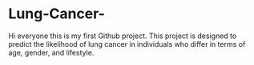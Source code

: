 # Lung-Cancer-
Hi everyone this is my first Github project. This project is designed to predict the likelihood of lung cancer in individuals who differ in terms of age, gender, and lifestyle.
